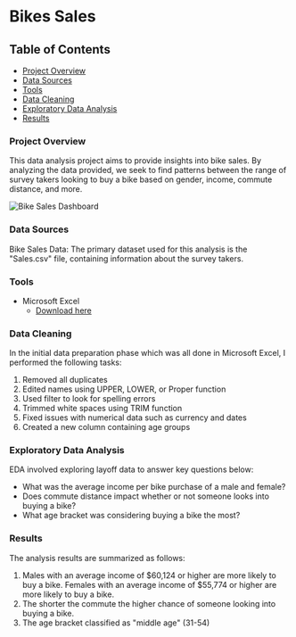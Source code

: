 # Bikes Sales

## Table of Contents

- [Project Overview](#project-overview)
- [Data Sources](#data-sources)
- [Tools](#tools)
- [Data Cleaning](#data-cleaning)
- [Exploratory Data Analysis](#exploratory-data-analysis)
- [Results](#results)

### Project Overview

This data analysis project aims to provide insights into bike sales. 
By analyzing the data provided, we seek to find patterns between the range of survey takers
looking to buy a bike based on gender, income, commute distance, and more. 

![Bike Sales Dashboard](https://github.com/user-attachments/assets/df857ed2-b01c-4251-a4d0-cba28d9b0415)


### Data Sources

Bike Sales Data: The primary dataset used for this analysis is the "Sales.csv" file, 
containing information about the survey takers.

### Tools

- Microsoft Excel
  - [Download here](https://www.microsoft.com/en-us/microsoft-365/excel)

### Data Cleaning

In the initial data preparation phase which was all done in Microsoft Excel, I performed the following tasks: 
1. Removed all duplicates
2. Edited names using UPPER, LOWER, or Proper function
3. Used filter to look for spelling errors
4. Trimmed white spaces using TRIM function
5. Fixed issues with numerical data such as currency and dates
6. Created a new column containing age groups

### Exploratory Data Analysis

EDA involved exploring layoff data to answer key questions below:

- What was the average income per bike purchase of a male and female?
- Does commute distance impact whether or not someone looks into buying a bike? 
- What age bracket was considering buying a bike the most?

### Results

The analysis results are summarized as follows:
1. Males with an average income of $60,124 or higher are more likely to buy a bike.
   Females with an average income of $55,774 or higher are more likely to buy a bike.
2. The shorter the commute the higher chance of someone looking into buying a bike.
3. The age bracket classified as "middle age" (31-54) 
